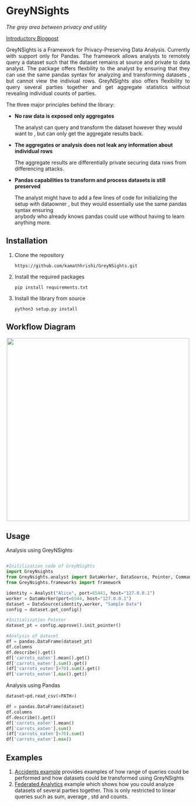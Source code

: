 # GreyNSights

*The grey area between privacy and utility* 

<a href="https://kamathhrishi.github.io/Private_pandas.md/">Introductory Blogpost</a>

<p style="text-align:justify">GreyNSights is a Framework for Privacy-Preserving Data Analysis. Currently with support only for Pandas. The framework allows analysts to remotely query a dataset such that the dataset remains at source and private to data analyst. The package offers flexbility to the analyst by ensuring that they can use the same pandas syntax for analyzing and transforming datasets , but cannot view the indiviual rows. GreyNSights also offers flexibility to query several parties together and get aggregate statistics without revealing individual counts of parties. </p>

The three major principles behind the library:

* <b>No raw data is exposed only aggregates</b>

  The analyst can query and transform the dataset however they would want to , but can only get the aggregate results back. 

* <b>The aggregates or analysis does not leak any information about individual rows</b>

   The aggregate results are differentially private securing data rows from differencing attacks. 

* <b>Pandas capabilities to transform and process datasets is still preserved</b>

  The analyst might have to add a few lines of code for initializing the setup with dataowner , but they would essentially use the same pandas syntax ensuring   
  anybody who already knows pandas could use without having to learn anything more. 
  

## Installation 

1. Clone the repository 

   ``` https://github.com/kamathhrishi/GreyNSights.git ```

2. Install the required packages 

   ``` pip install requirements.txt ```

3. Install the library from source 

   ``` python3 setup.py install ```
   
   
## Workflow Diagram

<div style="text-align:center">
<img height="500px" widht="500px" src="https://github.com/kamathhrishi/GreyNSights/blob/main/images/Screenshot%202021-03-09%20at%207.36.10%20PM.png?raw=true"></img>
</div>

## Usage

Analysis using GreyNSights

```python

#Initilization code of GreyNSights
import GreyNsights
from GreyNsights.analyst import DataWorker, DataSource, Pointer, Command, Analyst
from GreyNsights.frameworks import framework

identity = Analyst("Alice", port=65441, host="127.0.0.1")
worker = DataWorker(port=6544, host="127.0.0.1")
dataset = DataSource(identity,worker, "Sample Data")
config = dataset.get_config()

#Initialization Pointer
dataset_pt = config.approve().init_pointer()

#Analysis of dataset
df = pandas.DataFrame(dataset_pt)
df.columns
df.describe().get()
df['carrots_eaten'].mean().get()
df['carrots_eaten'].sum().get()
(df['carrots_eaten']>70).sum().get()
df['carrots_eaten'].max().get()
```

Analysis using Pandas 

```python
dataset=pd.read_csv(<PATH>)

df = pandas.DataFrame(dataset)
df.columns
df.describe().get()
df['carrots_eaten'].mean()
df['carrots_eaten'].sum()
(df['carrots_eaten']>70).sum()
df['carrots_eaten'].max()
```

## Examples

1. <a href="https://github.com/kamathhrishi/GreyNSights/tree/main/examples/Accidents">Accidents example</a> provides examples of how range of queries could be performed and how datasets could be transformed using GreyNSights 
2. <a href="https://github.com/kamathhrishi/GreyNSights/tree/main/examples/Multi%20Party">Federated Analytics</a> example which shows how you could analyze datasets of several parties together. This is only restricted to linear queries such as sum, average , std and counts. 

